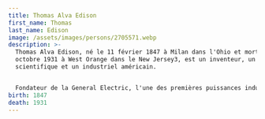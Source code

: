 ```yaml
---
title: Thomas Alva Edison
first_name: Thomas
last_name: Edison
image: /assets/images/persons/2705571.webp
description: >-
  Thomas Alva Edison, né le 11 février 1847 à Milan dans l'Ohio et mort le 18
  octobre 1931 à West Orange dans le New Jersey3, est un inventeur, un
  scientifique et un industriel américain.


  Fondateur de la General Electric, l'une des premières puissances industrielles mondiales, il fut un inventeur prolifique (plus de 1 000 brevets4). Pionnier de l'électricité, diffuseur, vulgarisateur, il fut également l'un des principaux inventeurs du cinéma (aux côtés, entre autres, de William Kennedy Laurie Dickson, Émile Reynaud, Auguste et Louis Lumière, Jules Carpentier)5,6,7 et de l'enregistrement du son (aux côtés de Charles Cros). Il est parfois surnommé « le sorcier de Menlo Park », ville du New Jersey rebaptisée « Edison » en son honneur en 1954.
birth: 1847
death: 1931
---
```

